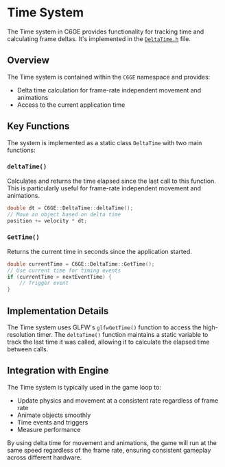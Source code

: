 # Time System

The Time system in C6GE provides functionality for tracking time and calculating frame deltas. It's implemented in the [`DeltaTime.h`](https://github.com/C6Dev/C6GE/blob/main/C6GE/src/Time/DeltaTime.h) file.

## Overview

The Time system is contained within the `C6GE` namespace and provides:

- Delta time calculation for frame-rate independent movement and animations
- Access to the current application time

## Key Functions

The system is implemented as a static class `DeltaTime` with two main functions:

### `deltaTime()`

Calculates and returns the time elapsed since the last call to this function. This is particularly useful for frame-rate independent movement and animations.

```cpp
double dt = C6GE::DeltaTime::deltaTime();
// Move an object based on delta time
position += velocity * dt;
```

### `GetTime()`

Returns the current time in seconds since the application started.

```cpp
double currentTime = C6GE::DeltaTime::GetTime();
// Use current time for timing events
if (currentTime > nextEventTime) {
    // Trigger event
}
```

## Implementation Details

The Time system uses GLFW's `glfwGetTime()` function to access the high-resolution timer. The `deltaTime()` function maintains a static variable to track the last time it was called, allowing it to calculate the elapsed time between calls.

## Integration with Engine

The Time system is typically used in the game loop to:

- Update physics and movement at a consistent rate regardless of frame rate
- Animate objects smoothly
- Time events and triggers
- Measure performance

By using delta time for movement and animations, the game will run at the same speed regardless of the frame rate, ensuring consistent gameplay across different hardware.